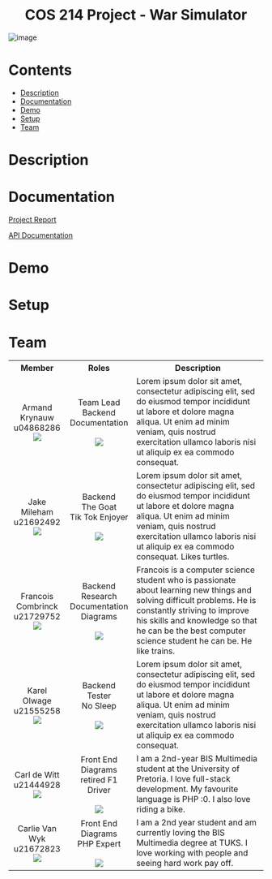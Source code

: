 <h1 align="center"> COS 214 Project - War Simulator </h1>

![image](https://drive.google.com/uc?id=1txR5ga_jksTh8s4Q_TpBRcZVCXeaTRQO)

# Contents

- [Description](#description)
- [Documentation](#documentation)
- [Demo](#demo)
- [Setup](#setup)
- [Team](#team)

# Description

# Documentation

[Project Report](https://docs.google.com/document/d/1SO2EWCa2MpqC4dWhszZaXsbHXWcP98rih0-Rxo4v2IA/)

[API Documentation](https://demo.hedgedoc.org/enrh8j-uSU6jJ3V8m6NHWw?both)

# Demo

# Setup

# Team 

<table>
    <tr><th>Member</th><th>Roles</th><th>Description</th></tr>
    <tr>
      <td align="center">
	  	Armand Krynauw <br> u04868286 <br>
		<img src="https://drive.google.com/uc?id=10EWX9n-1mTHSHxJwbsVRJLh1zBj6u7sp">
	  </td>
	  <td align="center">
	  	Team Lead <br> Backend <br> Documentation <br><br>
		<a href="https://github.com/ArmandKrynauw">
			<img src="https://img.shields.io/badge/GitHub-100000?style=for-the-badge&logo=github&logoColor=white">
		</a>
	  </td>
	  <td>
	  	Lorem ipsum dolor sit amet, consectetur adipiscing elit, sed do eiusmod tempor incididunt ut labore et dolore magna aliqua. Ut enim ad minim veniam, quis nostrud exercitation ullamco laboris nisi ut aliquip ex ea commodo consequat.
	  </td>
	</tr>
    <tr>
      <td align="center">
	  	Jake Mileham <br> u21692492 <br>
		<img src="https://drive.google.com/uc?id=17ee1L1ThuAZWEaC8YheOAk2PrI3T8dg4">
	  </td>
	  <td align="center">
	  	Backend <br> The Goat <br> Tik Tok Enjoyer <br><br>
		<a href="https://github.com/SharkmanZA">
			<img src="https://img.shields.io/badge/GitHub-100000?style=for-the-badge&logo=github&logoColor=white">
		</a>
	  </td>
	  <td>
	  	Lorem ipsum dolor sit amet, consectetur adipiscing elit, sed do eiusmod tempor incididunt ut labore et dolore magna aliqua. Ut enim ad minim veniam, quis nostrud exercitation ullamco laboris nisi ut aliquip ex ea commodo consequat. Likes turtles.
	  </td>
	</tr>
    <tr>
      <td align="center">
	  	Francois Combrinck <br> u21729752 <br>
		<img src="https://drive.google.com/uc?id=15OLe9jc7WAyrgjDbdJALzFucQA9dYx2Z">
	  </td>
	  <td align="center">
	  	Backend <br> Research <br> Documentation <br> Diagrams <br><br>
		<a href="https://github.com/CenturionLC">
			<img src="https://img.shields.io/badge/GitHub-100000?style=for-the-badge&logo=github&logoColor=white">
		</a>
	  </td>
	  <td>	  	
		Francois is a computer science student who is passionate about learning new things and solving difficult problems. He is constantly striving to improve his skills and knowledge so that he can be the best computer science student he can be. He like trains.
	  </td>
	</tr>
    <tr>
      <td align="center">
	  	Karel Olwage <br> u21555258 <br>
		<img src="https://drive.google.com/uc?id=1_zs5LACK3IMqbx_M2YwnO5VOxfZnkrSA">
	  </td>
	  <td align="center">
	  	Backend <br> Tester <br> No Sleep <br><br>
		<a href="https://github.com/Klairgo">
			<img src="https://img.shields.io/badge/GitHub-100000?style=for-the-badge&logo=github&logoColor=white">
		</a>
	  </td>
	  <td>
	  	Lorem ipsum dolor sit amet, consectetur adipiscing elit, sed do eiusmod tempor incididunt ut labore et dolore magna aliqua. Ut enim ad minim veniam, quis nostrud exercitation ullamco laboris nisi ut aliquip ex ea commodo consequat.
	  </td>
	</tr>
    <tr>
      <td align="center">
	  	Carl de Witt <br> u21444928
		<img src="https://drive.google.com/drive/folders/1kpOzvf1ndIH5vZztdLhETL_au4FzB41D">
	  </td>
	  <td align="center">
	  	Front End <br> Diagrams<br> retired F1 Driver<br><br>
		<a href="https://github.com/CarlDeWitt">
			<img src="https://img.shields.io/badge/GitHub-100000?style=for-the-badge&logo=github&logoColor=white">
		</a>
	  </td>
	  <td>
	  	I am a 2nd-year BIS Multimedia student at the University of Pretoria. I love full-stack development. My favourite language is PHP :0. I also love riding a bike.
	  </td>
	</tr>
    <tr>
      <td align="center">
	  	Carlie Van Wyk <br> u21672823
		<img src="https://drive.google.com/uc?id=11mzcBdUJcONE9QpbmVV0vKUfGxzKbjYH">
	  </td>
	  <td align="center">
	  	Front End <br> Diagrams <br> PHP Expert <br><br>
		<a href="https://github.com/CarlieVanWyk">
			<img src="https://img.shields.io/badge/GitHub-100000?style=for-the-badge&logo=github&logoColor=white">
		</a>
	  </td>
	  <td>
	  	I am a 2nd year student and am currently loving the BIS Multimedia degree at TUKS. I love working with people and seeing hard work pay off.
	  </td>
	</tr>
</table>
